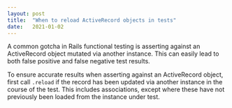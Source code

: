 ```yaml
---
layout: post
title:  "When to reload ActiveRecord objects in tests"
date:   2021-01-02
---
```


A common gotcha in Rails functional testing is asserting against an ActiveRecord object mutated via another instance.
This can easily lead to both false positive and false negative test results.

To ensure accurate results when asserting against an ActiveRecord object, first call `.reload` if the record has been updated via another instance in the course of the test. This includes associations, except where these have not previously been loaded from the instance under test.
